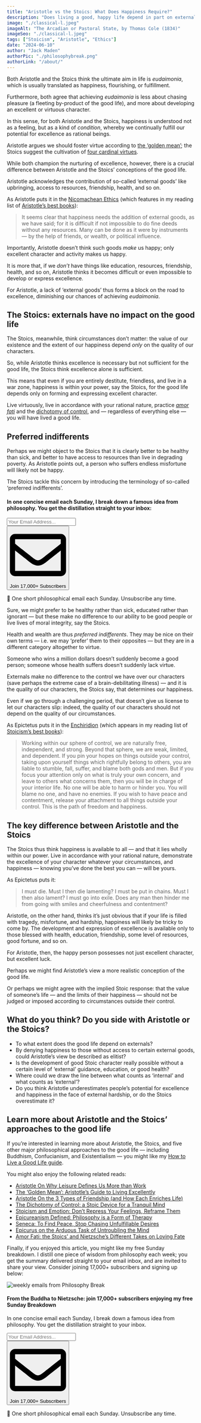 ```yaml
---
title: "Aristotle vs the Stoics: What Does Happiness Require?"
description: "Does living a good, happy life depend in part on external circumstances? Or is the quality of our lives entirely up to us?"
image: "./classical-l.jpeg"
imageAlt: "The Arcadian or Pastoral State, by Thomas Cole (1834)"
imageSeo: "./classical-l.jpeg"
tags: ["Stoicism", "Aristotle", "Ethics"]
date: "2024-06-10"
author: "Jack Maden"
authorPic: "./philosophybreak.png"
authorLink: "/about/"
---
```


<span class="big-letter">B</span>oth Aristotle and the Stoics think the ultimate aim in life is _eudaimonia_, which is usually translated as happiness, flourishing, or fulfillment.

Furthermore, both agree that achieving _eudaimonia_ is less about chasing pleasure (a fleeting by-product of the good life), and more about developing an excellent or virtuous character.

In this sense, for both Aristotle and the Stoics, happiness is understood not as a feeling, but as a kind of _condition_, whereby we continually fulfill our potential for excellence as rational beings.

Aristotle argues we should foster virtue according to [the ‘golden mean’](/articles/the-golden-mean-aristotle-guide-to-living-excellently/); the Stoics suggest the cultivation of [four cardinal virtues](/articles/four-cardinal-virtues-stoicism-roadmap-to-the-best-life-possible/).

While both champion the nurturing of excellence, however, there is a crucial difference between Aristotle and the Stoics’ conceptions of the good life.

Aristotle acknowledges the contribution of so-called ‘external goods’ like upbringing, access to resources, friendship, health, and so on.

As Aristotle puts it in the <a target="_blank" rel="noopener noreferrer sponsored" href="http://www.amazon.com/gp/product/0199213615/ref=as_li_tl?ie=UTF8&tag=philosophybre-20&camp=1789&creative=9325&linkCode=as2&creativeASIN=0199213615&linkId=f18186fee7d024481a9574760906cea9">Nicomachean Ethics</a> (which features in my reading list of [Aristotle’s best books](/reading-lists/aristotle/)):

>It seems clear that happiness needs the addition of external goods, as we have said; for it is difficult if not impossible to do fine deeds without any resources. Many can be done as it were by instruments — by the help of friends, or wealth, or political influence.

Importantly, Aristotle doesn’t think such goods _make_ us happy; only excellent character and activity makes us happy.

It is more that, if we _don’t_ have things like education, resources, friendship, health, and so on, Aristotle thinks it becomes difficult or even impossible to develop or express excellence.

For Aristotle, a lack of ‘external goods’ thus forms a block on the road to excellence, diminishing our chances of achieving _eudaimonia_.

## The Stoics: externals have no impact on the good life

<span class="big-letter">T</span>he Stoics, meanwhile, think circumstances don’t matter: the value of our existence and the extent of our happiness depend _only_ on the quality of our characters.

So, while Aristotle thinks excellence is necessary but not sufficient for the good life, the Stoics think excellence alone is sufficient. 

This means that even if you are entirely destitute, friendless, and live in a war zone, happiness is within your power, say the Stoics, for the good life depends only on forming and expressing excellent character.

Live virtuously, live in accordance with your rational nature, practice [_amor fati_](/articles/amor-fati-the-stoics-and-nietzsche-different-takes-on-loving-fate/) and the [dichotomy of control](/articles/dichotomy-of-control-a-stoic-device-for-a-tranquil-mind/), and — regardless of everything else — you will have lived a good life.

## Preferred indifferents

<span class="big-letter">P</span>erhaps we might object to the Stoics that it is clearly better to be healthy than sick, and better to have access to resources than live in degrading poverty. As Aristotle points out, a person who suffers endless misfortune will likely not be happy. 

The Stoics tackle this concern by introducing the terminology of so-called ‘preferred indifferents’.

<!--small subscribe-->
<div class="course-promo darkradial-background subscribe text-center">
    <h4>In one concise email each Sunday, I break down a famous idea from philosophy. You get the distillation straight to your inbox:</h4>
    <div class="small-pad-top">
        <form action="https://app.convertkit.com/forms/5812400/subscriptions" method="post" data-sv-form="5812400" data-uid="be0e52d3c0" data-format="inline" data-version="6" data-options="{&quot;settings&quot;:{&quot;after_subscribe&quot;:{&quot;action&quot;:&quot;message&quot;,&quot;success_message&quot;:&quot;Thank you, philosopher! Your welcome email will land in your inbox shortly.&quot;,&quot;redirect_url&quot;:&quot;https://philosophybreak.com/thank-you/&quot;},&quot;analytics&quot;:{&quot;google&quot;:null,&quot;fathom&quot;:null,&quot;facebook&quot;:null,&quot;segment&quot;:null,&quot;pinterest&quot;:null,&quot;sparkloop&quot;:null,&quot;googletagmanager&quot;:null},&quot;modal&quot;:{&quot;trigger&quot;:&quot;timer&quot;,&quot;scroll_percentage&quot;:null,&quot;timer&quot;:5,&quot;devices&quot;:&quot;all&quot;,&quot;show_once_every&quot;:15},&quot;powered_by&quot;:{&quot;show&quot;:false,&quot;url&quot;:&quot;https://convertkit.com/features/forms?utm_campaign=poweredby&amp;utm_content=form&amp;utm_medium=referral&amp;utm_source=dynamic&quot;},&quot;recaptcha&quot;:{&quot;enabled&quot;:false},&quot;return_visitor&quot;:{&quot;action&quot;:&quot;show&quot;,&quot;custom_content&quot;:&quot;&quot;},&quot;slide_in&quot;:{&quot;display_in&quot;:&quot;bottom_right&quot;,&quot;trigger&quot;:&quot;timer&quot;,&quot;scroll_percentage&quot;:null,&quot;timer&quot;:5,&quot;devices&quot;:&quot;all&quot;,&quot;show_once_every&quot;:15},&quot;sticky_bar&quot;:{&quot;display_in&quot;:&quot;top&quot;,&quot;trigger&quot;:&quot;timer&quot;,&quot;scroll_percentage&quot;:null,&quot;timer&quot;:5,&quot;devices&quot;:&quot;all&quot;,&quot;show_once_every&quot;:15}},&quot;version&quot;:&quot;6&quot;}" min-width="400 500 600 700 800">
        <div data-style="clean"><ul data-element="errors" data-group="alert"></ul><div data-element="fields" data-stacked="false">
            <div>
                <input name="email_address" aria-label="Your Email Address..." placeholder="Your Email Address..." required type="email" />
            </div>
            <button class="button primary" type="submit" data-element="submit"><div><div></div><div></div><div></div></div><span><svg xmlns="http://www.w3.org/2000/svg" viewBox="0 0 512 512"><path d="M464 64H48C21.49 64 0 85.49 0 112v288c0 26.51 21.49 48 48 48h416c26.51 0 48-21.49 48-48V112c0-26.51-21.49-48-48-48zm0 48v40.805c-22.422 18.259-58.168 46.651-134.587 106.49-16.841 13.247-50.201 45.072-73.413 44.701-23.208.375-56.579-31.459-73.413-44.701C106.18 199.465 70.425 171.067 48 152.805V112h416zM48 400V214.398c22.914 18.251 55.409 43.862 104.938 82.646 21.857 17.205 60.134 55.186 103.062 54.955 42.717.231 80.509-37.199 103.053-54.947 49.528-38.783 82.032-64.401 104.947-82.653V400H48z"/></svg>Join 17,000+ Subscribers</span></button>
            </div>
            </div>
        </form>
        <p class="tiny-mar-top no-mar-bottom review-font">💭 One short philosophical email each Sunday. Unsubscribe any time.</p>
    </div>
</div>

Sure, we might prefer to be healthy rather than sick, educated rather than ignorant — but these make no difference to our ability to be good people or live lives of moral integrity, say the Stoics. 

Health and wealth are thus _preferred indifferents_. They may be nice on their own terms — i.e. we may ‘prefer’ them to their opposites — but they are in a different category altogether to virtue.

Someone who wins a million dollars doesn’t suddenly become a good person; someone whose health suffers doesn’t suddenly lack virtue.

Externals make no difference to the control we have over our characters (save perhaps the extreme case of a brain-debilitating illness) — and it is the quality of our characters, the Stoics say, that determines our happiness. 

Even if we go through a challenging period, that doesn’t give us license to let our characters slip: indeed, the quality of our characters should not depend on the quality of our circumstances. 

As Epictetus puts it in the <a target="_blank" rel="noopener noreferrer sponsored" href="http://www.amazon.com/gp/product/0140449469/ref=as_li_tl?ie=UTF8&tag=philosophybre-20&camp=1789&creative=9325&linkCode=as2&creativeASIN=0140449469&linkId=73e3249fb0aa7e242c68e9de1623d07c">Enchiridion</a> (which appears in my reading list of [Stoicism’s best books](/reading-lists/stoicism/)):

>Working within our sphere of control, we are naturally free, independent, and strong. Beyond that sphere, we are weak, limited, and dependent. If you pin your hopes on things outside your control, taking upon yourself things which rightfully belong to others, you are liable to stumble, fall, suffer, and blame both gods and men. But if you focus your attention only on what is truly your own concern, and leave to others what concerns them, then you will be in charge of your interior life. No one will be able to harm or hinder you. You will blame no one, and have no enemies. If you wish to have peace and contentment, release your attachment to all things outside your control. This is the path of freedom and happiness.

## The key difference between Aristotle and the Stoics

<span class="big-letter">T</span>he Stoics thus think happiness is available to all — and that it lies wholly within our power. Live in accordance with your rational nature, demonstrate the excellence of your character whatever your circumstances, and happiness — knowing you’ve done the best you can — will be yours.

As Epictetus puts it:

>I must die. Must I then die lamenting? I must be put in chains. Must I then also lament? I must go into exile. Does any man then hinder me from going with smiles and cheerfulness and contentment?

Aristotle, on the other hand, thinks it’s just obvious that if your life is filled with tragedy, misfortune, and hardship, happiness will likely be tricky to come by. The development and expression of excellence is available only to those blessed with health, education, friendship, some level of resources, good fortune, and so on.

For Aristotle, then, the happy person possesses not just excellent character, but excellent luck.

Perhaps we might find Aristotle’s view a more realistic conception of the good life.

Or perhaps we might agree with the implied Stoic response: that the value of someone’s life — and the limits of their happiness — should not be judged or imposed according to circumstances outside their control.

## What do you think? Do you side with Aristotle or the Stoics?

- To what extent does the good life depend on externals?
- By denying happiness to those without access to certain external goods, could Aristotle’s view be described as elitist?
- Is the development of good Stoic character really possible without a certain level of ‘external’ guidance, education, or good health? 
- Where could we draw the line between what counts as ‘internal’ and what counts as ‘external’?
- Do you think Aristotle underestimates people’s potential for excellence and happiness in the face of external hardship, or do the Stoics overestimate it?

## Learn more about Aristotle and the Stoics’ approaches to the good life

<span class="big-letter">I</span>f you’re interested in learning more about Aristotle, the Stoics, and five other major philosophical approaches to the good life — including Buddhism, Confucianism, and Existentialism — you might like my [How to Live a Good Life guide](/how-to-live-a-good-life/).

You might also enjoy the following related reads:

- [Aristotle On Why Leisure Defines Us More than Work](/articles/aristotle-on-why-leisure-defines-us-more-than-work/)
- [The ‘Golden Mean’: Aristotle’s Guide to Living Excellently](/articles/the-golden-mean-aristotle-guide-to-living-excellently/)
- [Aristotle On the 3 Types of Friendship (and How Each Enriches Life)](/articles/aristotle-on-the-3-types-of-friendship-and-how-they-enrich-life/)
- [The Dichotomy of Control: a Stoic Device for a Tranquil Mind](/articles/dichotomy-of-control-a-stoic-device-for-a-tranquil-mind/)
- [Stoicism and Emotion: Don’t Repress Your Feelings, Reframe Them](/articles/stoicism-and-emotion-dont-repress-your-feelings-reframe-them/)
- [Epicureanism Defined: Philosophy is a Form of Therapy](/articles/epicureanism-defined-philosophy-is-a-form-of-therapy/)
- [Seneca: To Find Peace, Stop Chasing Unfulfillable Desires](/articles/seneca-to-find-peace-stop-chasing-unfulfillable-desires/)
- [Epicurus on the Arduous Task of Untroubling the Mind](/articles/epicurus-on-the-arduous-task-of-untroubling-the-mind/)
- [Amor Fati: the Stoics’ and Nietzsche’s Different Takes on Loving Fate](/articles/amor-fati-the-stoics-and-nietzsche-different-takes-on-loving-fate/)

Finally, if you enjoyed this article, you might like my free Sunday breakdown. I distill one piece of wisdom from philosophy each week; you get the summary delivered straight to your email inbox, and are invited to share your view. Consider joining 17,000+ subscribers and signing up below:

<!--big subscribe-->
<div class="course-promo darkradial-background subscribe text-center">
    <img src="/static/6313d50bc32799a6c869239128784c7b/e7f7a/weekly-break.webp" alt="weekly emails from Philosophy Break">
    <h4>From the Buddha to Nietzsche: join 17,000+ subscribers enjoying my free Sunday Breakdown</h4>
    <p class="small-grey-font no-mar-bottom">In one concise email each Sunday, I break down a famous idea from philosophy. You get the distillation straight to your inbox.</p>
    <div class="small-pad-top">
        <form action="https://app.convertkit.com/forms/5812400/subscriptions" method="post" data-sv-form="5812400" data-uid="be0e52d3c0" data-format="inline" data-version="6" data-options="{&quot;settings&quot;:{&quot;after_subscribe&quot;:{&quot;action&quot;:&quot;message&quot;,&quot;success_message&quot;:&quot;Thank you, philosopher! Your welcome email will land in your inbox shortly.&quot;,&quot;redirect_url&quot;:&quot;https://philosophybreak.com/thank-you/&quot;},&quot;analytics&quot;:{&quot;google&quot;:null,&quot;fathom&quot;:null,&quot;facebook&quot;:null,&quot;segment&quot;:null,&quot;pinterest&quot;:null,&quot;sparkloop&quot;:null,&quot;googletagmanager&quot;:null},&quot;modal&quot;:{&quot;trigger&quot;:&quot;timer&quot;,&quot;scroll_percentage&quot;:null,&quot;timer&quot;:5,&quot;devices&quot;:&quot;all&quot;,&quot;show_once_every&quot;:15},&quot;powered_by&quot;:{&quot;show&quot;:false,&quot;url&quot;:&quot;https://convertkit.com/features/forms?utm_campaign=poweredby&amp;utm_content=form&amp;utm_medium=referral&amp;utm_source=dynamic&quot;},&quot;recaptcha&quot;:{&quot;enabled&quot;:false},&quot;return_visitor&quot;:{&quot;action&quot;:&quot;show&quot;,&quot;custom_content&quot;:&quot;&quot;},&quot;slide_in&quot;:{&quot;display_in&quot;:&quot;bottom_right&quot;,&quot;trigger&quot;:&quot;timer&quot;,&quot;scroll_percentage&quot;:null,&quot;timer&quot;:5,&quot;devices&quot;:&quot;all&quot;,&quot;show_once_every&quot;:15},&quot;sticky_bar&quot;:{&quot;display_in&quot;:&quot;top&quot;,&quot;trigger&quot;:&quot;timer&quot;,&quot;scroll_percentage&quot;:null,&quot;timer&quot;:5,&quot;devices&quot;:&quot;all&quot;,&quot;show_once_every&quot;:15}},&quot;version&quot;:&quot;6&quot;}" min-width="400 500 600 700 800">
        <div data-style="clean"><ul data-element="errors" data-group="alert"></ul><div data-element="fields" data-stacked="false">
            <div>
                <input name="email_address" aria-label="Your Email Address..." placeholder="Your Email Address..." required type="email" />
            </div>
            <button class="button primary" type="submit" data-element="submit"><div><div></div><div></div><div></div></div><span><svg xmlns="http://www.w3.org/2000/svg" viewBox="0 0 512 512"><path d="M464 64H48C21.49 64 0 85.49 0 112v288c0 26.51 21.49 48 48 48h416c26.51 0 48-21.49 48-48V112c0-26.51-21.49-48-48-48zm0 48v40.805c-22.422 18.259-58.168 46.651-134.587 106.49-16.841 13.247-50.201 45.072-73.413 44.701-23.208.375-56.579-31.459-73.413-44.701C106.18 199.465 70.425 171.067 48 152.805V112h416zM48 400V214.398c22.914 18.251 55.409 43.862 104.938 82.646 21.857 17.205 60.134 55.186 103.062 54.955 42.717.231 80.509-37.199 103.053-54.947 49.528-38.783 82.032-64.401 104.947-82.653V400H48z"/></svg>Join 17,000+ Subscribers</span></button>
            </div>
            </div>
        </form>
        <p class="tiny-mar-top no-mar-bottom review-font">💭 One short philosophical email each Sunday. Unsubscribe any time.</p>
    </div>
</div>
</div>